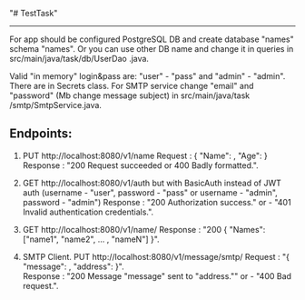 "# TestTask" 
____

For app should be configured PostgreSQL DB and create database "names" schema
 "names". Or you can use other DB name and change it in queries in src/main/java/task/db/UserDao
 .java.
   
Valid "in memory" login&pass are: "user" - "pass" and "admin" - "admin". There are in Secrets class.
For SMTP service change "email" and "password" (Mb change message subject) in src/main/java/task
/smtp/SmtpService.java.

Endpoints:
-
1. PUT http://localhost:8080/v1/name 
Request : { 
            "Name": <String>, 
            "Age": <Integer> 
          }  
Response : "200 Request succeeded or 400 Badly formatted.".

2. GET http://localhost:8080/v1/auth but with BasicAuth instead of JWT auth
    (username - "user", password - "pass" or username - "admin", password - "admin")
    Response : "200 Authorization success." or - "401 Invalid authentication credentials.".
 
3. GET http://localhost:8080/v1/name/
   Response : "200 
   {
    	"Names": ["name1", "name2", … , "nameN"]
   }".
   
4. SMTP Client. PUT http://localhost:8080/v1/message/smtp/ 
   	Request : "{ 
   		       "message": <String>, 
   		       "address": <String> 
   	        }".  
    Response : "200 Message "message" sent to "address."" or - "400 Bad request.".
